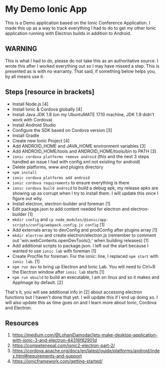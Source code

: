 # My Demo Ionic App
This is a Demo application based on the Ionic Conference Application. I made this up as a way to track everything I had to do to get my other Ionic application running with Electron builds in addition to Android.

## WARNING
This is what I had to do, please do not take this as an authoritative source. I wrote this after I worked everything out so I may have missed a step. This is presented as is with no warranty. That said, if something below helps you, by all means use it.

## Steps [resource in brackets]
- Install Node.js [4]
- Install Ionic & Cordova globally [4]
- Install Java JDK 1.8 (on my UbuntuMATE 17.10 machine, JDK 1.9 didn't work with Cordova)
- Install Android Studio
- Configure the SDK based on Cordova version [3]
- Install Gradle
- Create new Ionic Project [4]
- Add ANDROID_HOME and JAVA_HOME environment variables [3]
- Add ANDROID_HOME/tools and ANDROID_HOME/tools/bin to PATH [3]
- `ionic cordova platforms remove android` (this and the next 3 steps handled an issue I had with config.xml not existing for android)
- Delete platforms, www and plugins directory
- `npm install`
- `ionic cordova platforms add android`
- `ionic cordova requirements` to ensure everything is there
- `ionic cordova build android` to build a debug apk, my release apks are showing up as corrupt when I try to install them. I will update this once I figure out why.
- Install electron, electron-builder and foreman [1]
- Edit package.json to add content needed for electron and electron-builder [1]
- `mkdir config` and `cp node_modules/@ionic/app-scripts/config/webpack.config.js config` [1]
- Add externals array to devConfig and prodConfig after plugins array [1]
- `mkdir electron` and create electron/electron.js (remember to comment out 'win.webContents.openDevTools();' when building releases) [1]
- Add additional scripts to package.json. I left out the start because I wanted to use `ionic lab` with foreman [1]
- Create Procfile for foreman. For the ionic: line, I replaced `npm start` with `ionic lab`. [1]
- `npm run dev` to bring up Electron and Ionic Lab. You will need to Ctrl+R the Electron window after `ionic lab` starts [1]
- `npm run ebuild` to build an executable, I am on linux and so it makes and AppImage by default. [2]

That's it, you will see additional info in [2] about accessing electron functions but I haven't done that yet. I will update this if I end up doing so. I will also update this as time goes on and I learn more about Ionic, Cordova and Electron.

## Resources
1. https://medium.com/@LohaniDamodar/lets-make-desktop-application-with-ionic-3-and-electron-44316f82901d
1. https://competenepal.com/ionic2-electron-part-2/
1. https://cordova.apache.org/docs/en/latest/guide/platforms/android/index.html#requirements-and-support
1. https://ionicframework.com/getting-started/
